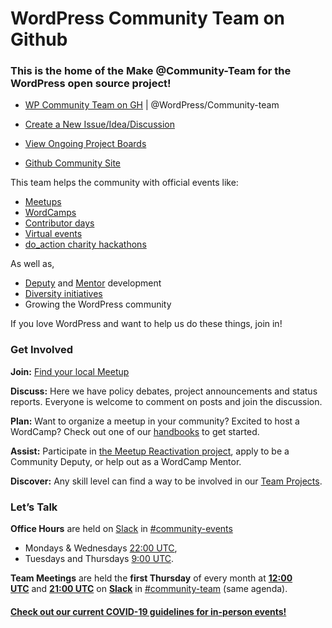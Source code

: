 # WordPress Community Team on Github

### This is the home of the Make @Community-Team for the WordPress open source project!

- [WP Community Team on GH](https://github.com/orgs/WordPress/teams/community-team/) | @WordPress/Community-team 

- [Create a New Issue/Idea/Discussion](https://github.com/WordPress/Community-Issue-Tracker/issues/new/choose)
- [View Ongoing Project Boards](https://github.com/WordPress/Community-Issue-Tracker/projects)

- [Github Community Site](https://wordpress.github.io/Community-Issue-Tracker/)


This team helps the community with official events like:

- [Meetups](https://make.wordpress.org/community/handbook/meetup-organizer/)
- [WordCamps](https://make.wordpress.org/community/handbook/wordcamp-organizer/)
- [Contributor days](https://make.wordpress.org/community/handbook/contributor-day/)
- [Virtual events](https://make.wordpress.org/community/handbook/virtual-events/)
- [do\_action charity hackathons](https://doaction.org/)

As well as,

- [Deputy](https://make.wordpress.org/community/handbook/community-deputy/the-deputy-program/) and [Mentor](https://make.wordpress.org/community/handbook/community-deputy/wordcamp-program-basics/mentoring-wordcamps/) development
- [Diversity initiatives](https://make.wordpress.org/community/handbook/wordcamp-organizer/first-steps/inclusive-and-welcoming-events/community-inclusion-initiatives/)
- Growing the WordPress community

If you love WordPress and want to help us do these things, join in!

### **Get Involved**

**Join:** [Find your local Meetup](https://www.meetup.com/pro/wordpress/)

**Discuss:** Here we have policy debates, project announcements and status reports. Everyone is welcome to comment on posts and join the discussion.

**Plan:** Want to organize a meetup in your community? Excited to host a WordCamp? Check out one of our [handbooks](https://make.wordpress.org/community/handbook/) to get started.

**Assist:** Participate in [the Meetup Reactivation project](https://make.wordpress.org/community/2022/07/08/call-for-supporters-reactivating-wordpress-meetups-around-the-world/), apply to be a Community Deputy, or help out as a WordCamp Mentor.

**Discover:** Any skill level can find a way to be involved in our [Team Projects](https://make.wordpress.org/community/team-projects/).

### **Let’s Talk**

**Office Hours** are held on [Slack](https://make.wordpress.org/chat/) in [#community-events](http://wordpress.slack.com/messages/community-events/)

- Mondays & Wednesdays [22:00 UTC](http://www.timeanddate.com/worldclock/fixedtime.html?hour=20&min=00&sec=0),
- Tuesdays and Thursdays [9:00 UTC](http://www.timeanddate.com/worldclock/fixedtime.html?hour=9&min=00&sec=0).

**Team Meetings** are held the **first Thursday** of every month at [**12:00 UTC**](http://www.timeanddate.com/worldclock/fixedtime.html?hour=12&min=00&sec=0) and **[21:00 UTC](http://www.timeanddate.com/worldclock/fixedtime.html?hour=21&min=00&sec=0)** on **[Slack](https://make.wordpress.org/chat/)** in [#community-team](http://wordpress.slack.com/messages/community-team/) (same agenda).

#### [Check out our **current COVID-19 guidelines** for in-person events!](https://make.wordpress.org/community/handbook/wordcamp-organizer/2022-returning-to-in-person-wordcamps/)
